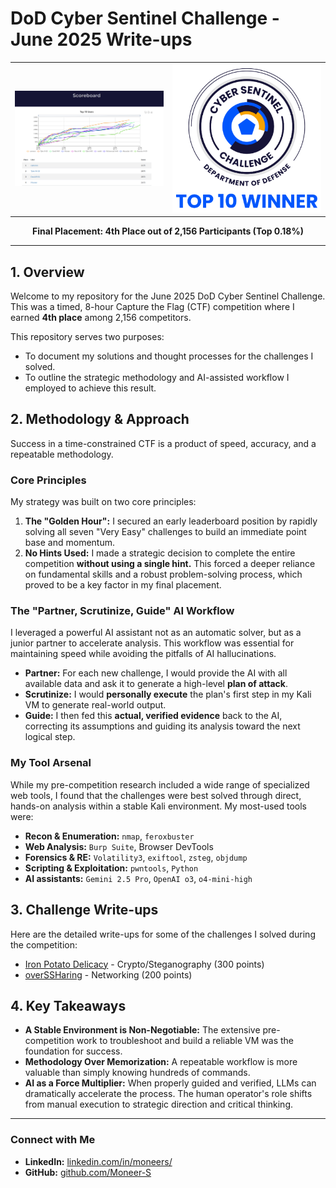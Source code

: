 # DoD Cyber Sentinel Challenge - June 2025 Write-ups

<p align="center">
  <table>
    <tr>
      <td><img src="images/scoreboard.png" alt="4th Place Result" width="350"></td>
      <td><img src="images/top10_badge.png" alt="Top 10 Winner Badge" width="350"></td>
    </tr>
  </table>
</p>
<p align="center">
  <strong>Final Placement: 4th Place out of 2,156 Participants (Top 0.18%)</strong>
</p>

---

## 1. Overview

Welcome to my repository for the June 2025 DoD Cyber Sentinel Challenge. This was a timed, 8-hour Capture the Flag (CTF) competition where I earned **4th place** among 2,156 competitors.

This repository serves two purposes:
*   To document my solutions and thought processes for the challenges I solved.
*   To outline the strategic methodology and AI-assisted workflow I employed to achieve this result.

## 2. Methodology & Approach

Success in a time-constrained CTF is a product of speed, accuracy, and a repeatable methodology.

### Core Principles
My strategy was built on two core principles:
1.  **The "Golden Hour":** I secured an early leaderboard position by rapidly solving all seven "Very Easy" challenges to build an immediate point base and momentum.
2.  **No Hints Used:** I made a strategic decision to complete the entire competition **without using a single hint.** This forced a deeper reliance on fundamental skills and a robust problem-solving process, which proved to be a key factor in my final placement.

### The "Partner, Scrutinize, Guide" AI Workflow
I leveraged a powerful AI assistant not as an automatic solver, but as a junior partner to accelerate analysis. This workflow was essential for maintaining speed while avoiding the pitfalls of AI hallucinations.
*   **Partner:** For each new challenge, I would provide the AI with all available data and ask it to generate a high-level **plan of attack**.
*   **Scrutinize:** I would **personally execute** the plan's first step in my Kali VM to generate real-world output.
*   **Guide:** I then fed this **actual, verified evidence** back to the AI, correcting its assumptions and guiding its analysis toward the next logical step.

### My Tool Arsenal
While my pre-competition research included a wide range of specialized web tools, I found that the challenges were best solved through direct, hands-on analysis within a stable Kali environment. My most-used tools were:
*   **Recon & Enumeration:** `nmap`, `feroxbuster`
*   **Web Analysis:** `Burp Suite`, Browser DevTools
*   **Forensics & RE:** `Volatility3`, `exiftool`, `zsteg`, `objdump`
*   **Scripting & Exploitation:** `pwntools`, `Python`
*   **AI assistants:** `Gemini 2.5 Pro`, `OpenAI o3`, `o4-mini-high`

## 3. Challenge Write-ups

Here are the detailed write-ups for some of the challenges I solved during the competition:

- [Iron Potato Delicacy](writeups/iron_potato_delicacy.md) - Crypto/Steganography (300 points)
- [overSSHaring](writeups/over_ssharing.md) - Networking (200 points)



## 4. Key Takeaways

*   **A Stable Environment is Non-Negotiable:** The extensive pre-competition work to troubleshoot and build a reliable VM was the foundation for success.
*   **Methodology Over Memorization:** A repeatable workflow is more valuable than simply knowing hundreds of commands.
*   **AI as a Force Multiplier:** When properly guided and verified, LLMs can dramatically accelerate the process. The human operator's role shifts from manual execution to strategic direction and critical thinking.

---

### Connect with Me
*   **LinkedIn:** [linkedin.com/in/moneers/](https://www.linkedin.com/in/moneers/)
*   **GitHub:** [github.com/Moneer-S](https://github.com/Moneer-S)
